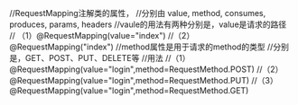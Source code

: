 //RequestMapping注解类的属性，
//分别由 value, method, consumes, produces, params, headers
//vaule的用法有两种分别是，value是请求的路径
// （1）@RequestMapping(value="index")
//（2）@RequestMapping("index")
//method属性是用于请求的method的类型
//分别是，GET、POST、PUT、DELETE等
//用法 
//（1）@RequestMapping(value="login",method=RequestMethod.POST)
//（2）@RequestMapping(value="login",method=RequestMethod.PUT)
//（3）@RequestMapping(value="login",method=RequestMethod.GET)
